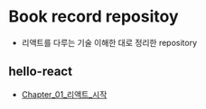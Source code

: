 # Book record repositoy

- 리액트를 다루는 기술 이해한 대로 정리한 repository

## hello-react

- [Chapter_01\_리액트\_시작](https://github.com/dongwonnn/learning-react/tree/main/Chapters/Chapter%2001)

